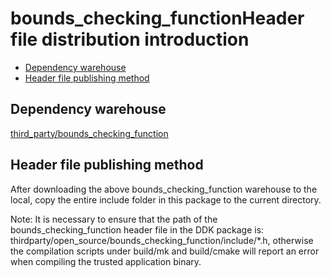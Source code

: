 # bounds_checking_functionHeader file distribution introduction<a name="EN-US_TOPIC_0000001078530726"></a>

-   [Dependency warehouse](#section1371113476307)
-   [Header file publishing method](#section15884114210197)

## Dependency warehouse<a name="section1371113476307"></a>

[third_party/bounds_checking_function](https://gitee.com/openharmony/third_party_bounds_checking_function)

## Header file publishing method<a name="section15884114210197"></a>

After downloading the above bounds_checking_function warehouse to the local, copy the entire include folder in this package to the current directory.

Note: It is necessary to ensure that the path of the bounds_checking_function header file in the DDK package is: thirdparty/open_source/bounds_checking_function/include/*.h, otherwise the compilation scripts under build/mk and build/cmake will report an error when compiling the trusted application binary.